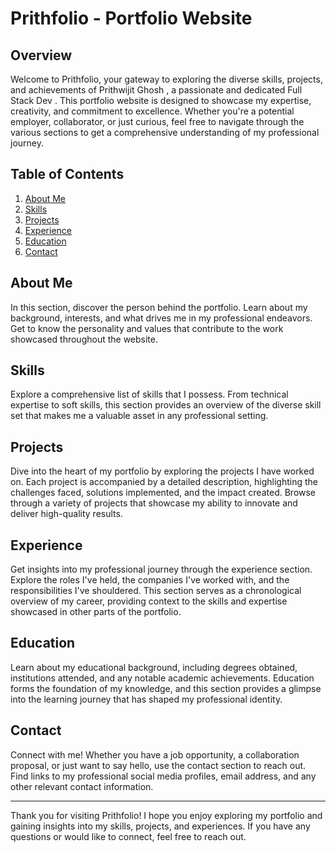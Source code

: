 # Prithfolio - Portfolio Website

## Overview

Welcome to Prithfolio, your gateway to exploring the diverse skills, projects, and achievements of Prithwijit Ghosh , a passionate and dedicated Full Stack Dev . This portfolio website is designed to showcase my expertise, creativity, and commitment to excellence. Whether you're a potential employer, collaborator, or just curious, feel free to navigate through the various sections to get a comprehensive understanding of my professional journey.

## Table of Contents

1. [About Me](#about-me)
2. [Skills](#skills)
3. [Projects](#projects)
4. [Experience](#experience)
5. [Education](#education)
6. [Contact](#contact)

## About Me

In this section, discover the person behind the portfolio. Learn about my background, interests, and what drives me in my professional endeavors. Get to know the personality and values that contribute to the work showcased throughout the website.

## Skills

Explore a comprehensive list of skills that I possess. From technical expertise to soft skills, this section provides an overview of the diverse skill set that makes me a valuable asset in any professional setting.

## Projects

Dive into the heart of my portfolio by exploring the projects I have worked on. Each project is accompanied by a detailed description, highlighting the challenges faced, solutions implemented, and the impact created. Browse through a variety of projects that showcase my ability to innovate and deliver high-quality results.

## Experience

Get insights into my professional journey through the experience section. Explore the roles I've held, the companies I've worked with, and the responsibilities I've shouldered. This section serves as a chronological overview of my career, providing context to the skills and expertise showcased in other parts of the portfolio.

## Education

Learn about my educational background, including degrees obtained, institutions attended, and any notable academic achievements. Education forms the foundation of my knowledge, and this section provides a glimpse into the learning journey that has shaped my professional identity.

## Contact

Connect with me! Whether you have a job opportunity, a collaboration proposal, or just want to say hello, use the contact section to reach out. Find links to my professional social media profiles, email address, and any other relevant contact information.

---

Thank you for visiting Prithfolio! I hope you enjoy exploring my portfolio and gaining insights into my skills, projects, and experiences. If you have any questions or would like to connect, feel free to reach out.